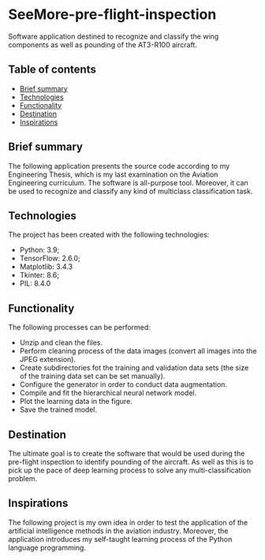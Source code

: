 # SeeMore-pre-flight-inspection
Software application destined to recognize 
and classify the wing components as well as
pounding of the AT3-R100 aircraft.
## Table of contents
* [Brief summary](#brief-summary)
* [Technologies](#technologies)
* [Functionality](#functionality)
* [Destination](#destination)
* [Inspirations](#inspirations)
## Brief summary
The following application presents the source code 
according to my Engineering Thesis, which is my last 
examination on the Aviation Engineering curriculum. 
The software is all-purpose tool. Moreover, it can be used 
to recognize and classify any kind of multiclass 
classification task.
## Technologies
The project has been created with the following 
technologies:
* Python: 3.9;
* TensorFlow: 2.6.0;
* Matplotlib: 3.4.3
* Tkinter: 8.6;
* PIL: 8.4.0
## Functionality
The following processes can be performed:
* Unzip and clean the files.
* Perform cleaning process of the data images 
(convert all images into the JPEG extension).
* Create subdirectories fot the training and
validation data sets (the size of the training data
set can be set manually).
* Configure the generator in order to conduct
data augmentation.
* Compile and fit the hierarchical neural network
model.
* Plot the learning data in the figure.
* Save the trained model.
## Destination
The ultimate goal is to create the software that
would be used during the pre-flight inspection to
identify pounding of the aircraft.
As well as this is to pick up the pace of deep learning
process to solve any multi-classification problem.
## Inspirations
The following project is my own idea in order to
test the application of the artificial intelligence 
methods in the aviation industry. Moreover, the application
introduces my self-taught learning process of the Python language
programming.